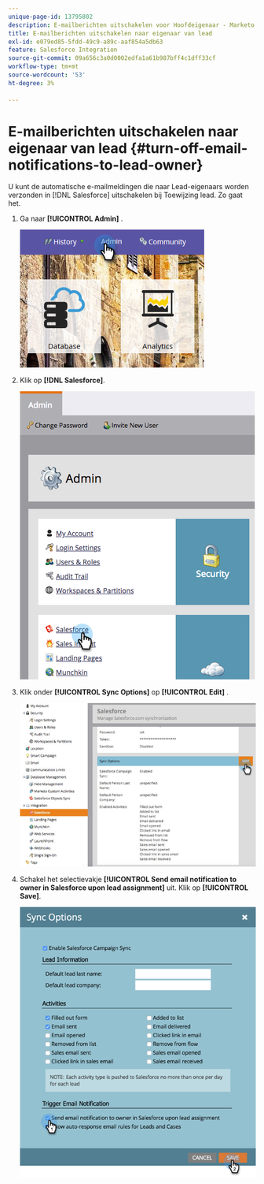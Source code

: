 ```yaml
---
unique-page-id: 13795802
description: E-mailberichten uitschakelen voor Hoofdeigenaar - Marketo Docs - Productdocumentatie
title: E-mailberichten uitschakelen naar eigenaar van lead
exl-id: e079ed85-5fdd-49c9-a89c-aaf854a5db63
feature: Salesforce Integration
source-git-commit: 09a656c3a0d0002edfa1a61b987bff4c1dff33cf
workflow-type: tm+mt
source-wordcount: '53'
ht-degree: 3%

---
```


# E-mailberichten uitschakelen naar eigenaar van lead {#turn-off-email-notifications-to-lead-owner}

U kunt de automatische e-mailmeldingen die naar Lead-eigenaars worden verzonden in [!DNL Salesforce] uitschakelen bij Toewijzing lead. Zo gaat het.

1. Ga naar **[!UICONTROL Admin]** .

   ![](assets/admin-1.png)

1. Klik op **[!DNL Salesforce]**.

   ![](assets/adminsalesforce.png)

1. Klik onder **[!UICONTROL Sync Options]** op **[!UICONTROL Edit]** .

   ![](assets/salesforcesummary2.jpg)

1. Schakel het selectievakje **[!UICONTROL Send email notification to owner in Salesforce upon lead assignment]** uit. Klik op **[!UICONTROL Save]**.

   ![](assets/new-screen.png)
